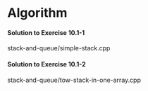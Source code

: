 Algorithm
=========

#### Solution to Exercise 10.1-1

stack-and-queue/simple-stack.cpp

#### Solution to Exercise 10.1-2

stack-and-queue/tow-stack-in-one-array.cpp
